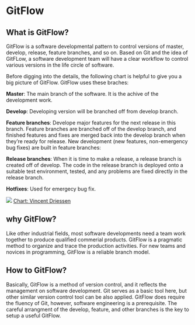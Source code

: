 
# GitFlow

## What is GitFlow?
GitFlow is a software developmental pattern to control versions of master, develop, release, feature branches, and so on. Based on Git and the idea of GitFLow, a software development team will have a clear workflow to control various versions in the life circle of software.

Before digging into the details, the following chart is helpful to give you a big picture of GitFlow. GitFlow uses these braches:

**Master**: The main branch of the software. It is the achive of the development work.

**Develop**: Developing version will be branched off from develop branch.

**Feature branches**: Develope major features for the next release in this branch. Feature branches are branched off of the develop branch, and finished features and fixes are merged back into the develop branch when they’re ready for release. New development (new features, non-emergency bug fixes) are built in feature branches:

**Release branches**: When it is time to make a release, a release branch is created off of develop. The code in the release branch is deployed onto a suitable test environment, tested, and any problems are fixed directly in the release branch. 

**Hotfixes**: Used for emergecy bug fix.
 
![](https://nvie.com/img/git-model@2x.png)
[Chart: Vincent Driessen](https://nvie.com/posts/a-successful-git-branching-model/)

## why GitFlow?

Like other industrial fields, most software developments need a team work together to produce qualified commerial products. GitFlow is a pragmatic method to organize and trace the production activities. For new teams and novices in programming, GitFlow is a reliable branch model. 


## How to GitFlow?
Basically, GitFlow is a method of version control, and it reflects the management on software development. Git serves as a basic tool here, but other similar version control tool can be also applied. GitFlow does require the fluency of Git, however, software engineering is a prerequisite. The careful arrangment of the develop, feature, and other branches is the key to setup a useful GitFlow.  
